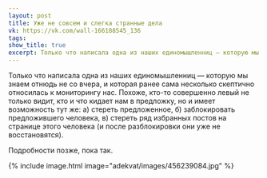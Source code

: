 ```yaml
---
layout: post
title: Уже не совсем и слегка странные дела
vk: https://vk.com/wall-166188545_136
tags: 
show_title: true
excerpt: Только что написала одна из наших единомышленниц — которую мы знаем отнюдь не со вчера, и которая ранее сама несколько скептично относилась к мониторингу нас. Похоже, кто-то совершенно левый не только видит, кто и что кидает нам в предложку, но и имеет возможность тут же...
---
```

Только что написала одна из наших единомышленниц — которую мы знаем отнюдь не со вчера, и которая ранее сама несколько скептично относилась к мониторингу нас. Похоже, кто-то совершенно левый не только видит, кто и что кидает нам в предложку, но и имеет возможность тут же: а) стереть предложенное, б) заблокировать предложившего человека, в) стереть ряд избранных постов на странице этого человека (и после разблокировки они уже не восстановятся).

Подробности позже, пока так.

{% include image.html image="adekvat/images/456239084.jpg" %}